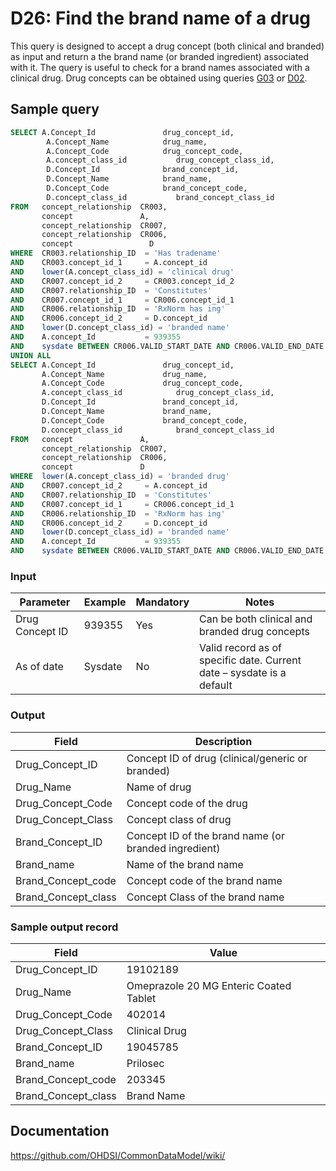 # D26: Find the brand name of a drug

This query is designed to accept a drug concept (both clinical and branded) as input and return a the brand name (or branded ingredient) associated with it. The query is useful to check for a brand names associated with a clinical drug. Drug concepts can be obtained using queries  [G03](http://vocabqueries.omop.org/general-queries/g3) or  [D02](http://vocabqueries.omop.org/drug-queries/d2).

## Sample query
```sql
SELECT A.Concept_Id               drug_concept_id,
        A.Concept_Name            drug_name,
        A.Concept_Code            drug_concept_code,
        A.concept_class_id           drug_concept_class_id,
        D.Concept_Id              brand_concept_id,
        D.Concept_Name            brand_name,
        D.Concept_Code            brand_concept_code,
        D.concept_class_id           brand_concept_class_id
FROM   concept_relationship  CR003,
       concept               A,
       concept_relationship  CR007,
       concept_relationship  CR006,
       concept                 D
WHERE  CR003.relationship_ID  = 'Has tradename'
AND    CR003.concept_id_1     = A.concept_id
AND    lower(A.concept_class_id) = 'clinical drug'
AND    CR007.concept_id_2     = CR003.concept_id_2
AND    CR007.relationship_ID  = 'Constitutes'
AND    CR007.concept_id_1     = CR006.concept_id_1
AND    CR006.relationship_ID  = 'RxNorm has ing'
AND    CR006.concept_id_2     = D.concept_id
AND    lower(D.concept_class_id) = 'branded name'
AND    A.concept_Id           = 939355
AND    sysdate BETWEEN CR006.VALID_START_DATE AND CR006.VALID_END_DATE
UNION ALL
SELECT A.Concept_Id               drug_concept_id,
       A.Concept_Name             drug_name,
       A.Concept_Code             drug_concept_code,
       A.concept_class_id            drug_concept_class_id,
       D.Concept_Id               brand_concept_id,
       D.Concept_Name             brand_name,
       D.Concept_Code             brand_concept_code,
       D.concept_class_id            brand_concept_class_id
FROM   concept               A,
       concept_relationship  CR007,
       concept_relationship  CR006,
       concept               D
WHERE  lower(A.concept_class_id) = 'branded drug'
AND    CR007.concept_id_2     = A.concept_id
AND    CR007.relationship_ID  = 'Constitutes'
AND    CR007.concept_id_1     = CR006.concept_id_1
AND    CR006.relationship_ID  = 'RxNorm has ing'
AND    CR006.concept_id_2     = D.concept_id
AND    lower(D.concept_class_id) = 'branded name'
AND    A.concept_Id           = 939355
AND    sysdate BETWEEN CR006.VALID_START_DATE AND CR006.VALID_END_DATE
```

### Input

|  Parameter |  Example |  Mandatory |  Notes |
| --- | --- | --- | --- |
|  Drug Concept ID |  939355 |  Yes | Can be both clinical and branded drug concepts |
|  As of date |  Sysdate |  No | Valid record as of specific date. Current date – sysdate is a default |

### Output

| Field |  Description |
| --- | --- |
|  Drug_Concept_ID |  Concept ID of drug (clinical/generic or branded) |
|  Drug_Name |  Name of drug |
|  Drug_Concept_Code |  Concept code of the drug |
|  Drug_Concept_Class |  Concept class of drug |
|  Brand_Concept_ID |  Concept ID of the brand name (or branded ingredient) |
|  Brand_name |  Name of the brand name |
|  Brand_Concept_code |  Concept code of the brand name |
|  Brand_Concept_class |  Concept Class of the brand name |

### Sample output record

|  Field |  Value |
| --- | --- |
|  Drug_Concept_ID |  19102189 |
|  Drug_Name |  Omeprazole 20 MG Enteric Coated Tablet |
|  Drug_Concept_Code |  402014 |
|  Drug_Concept_Class |  Clinical Drug |
|  Brand_Concept_ID |  19045785 |
|  Brand_name |  Prilosec |
|  Brand_Concept_code |  203345 |
|  Brand_Concept_class |  Brand Name |



## Documentation
https://github.com/OHDSI/CommonDataModel/wiki/
